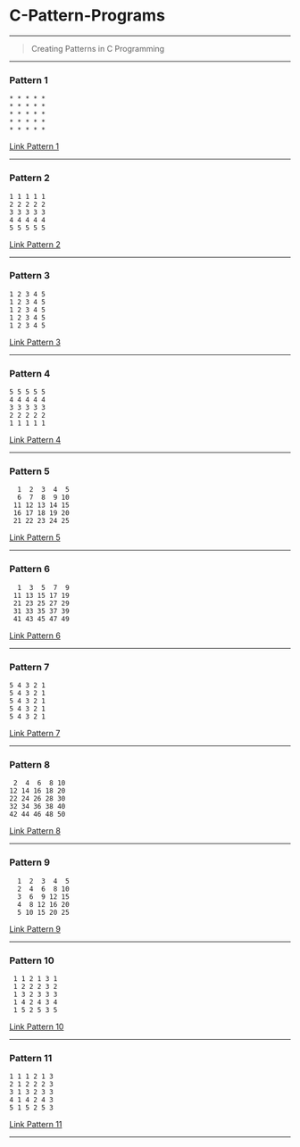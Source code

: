 # C-Pattern-Programs
---

> Creating Patterns in C Programming 

---
### Pattern 1

```
* * * * * 
* * * * *
* * * * *
* * * * *
* * * * *
```
[Link Pattern 1](1.c)

---
### Pattern 2

```
1 1 1 1 1 
2 2 2 2 2
3 3 3 3 3
4 4 4 4 4
5 5 5 5 5
```
[Link Pattern 2](2.c)

---
### Pattern 3

```
1 2 3 4 5 
1 2 3 4 5
1 2 3 4 5
1 2 3 4 5
1 2 3 4 5
```
[Link Pattern 3](3.c)

---
### Pattern 4

```
5 5 5 5 5 
4 4 4 4 4 
3 3 3 3 3 
2 2 2 2 2 
1 1 1 1 1 
```
[Link Pattern 4](4.c)

---
### Pattern 5
```
  1  2  3  4  5
  6  7  8  9 10
 11 12 13 14 15
 16 17 18 19 20
 21 22 23 24 25
 ```
 [Link Pattern 5](5.c)
 
 ---
 ### Pattern 6
```
  1  3  5  7  9
 11 13 15 17 19
 21 23 25 27 29
 31 33 35 37 39
 41 43 45 47 49
```

[Link Pattern 6](6.c)
 
---
### Pattern 7

```
5 4 3 2 1 
5 4 3 2 1
5 4 3 2 1
5 4 3 2 1
5 4 3 2 1
```
[Link Pattern 7](7.c)

---
### Pattern 8

```
 2  4  6  8 10 
12 14 16 18 20
22 24 26 28 30
32 34 36 38 40
42 44 46 48 50
```
[Link Pattern 8](8.c)

---
### Pattern 9

```
  1  2  3  4  5
  2  4  6  8 10
  3  6  9 12 15
  4  8 12 16 20
  5 10 15 20 25
```
[Link Pattern 9](9.c)

---
### Pattern 10

```
 1 1 2 1 3 1
 1 2 2 2 3 2
 1 3 2 3 3 3
 1 4 2 4 3 4
 1 5 2 5 3 5
 ```
 [Link Pattern 10](10.c)
 
 ---

 ### Pattern 11
 ```
 1 1 1 2 1 3
 2 1 2 2 2 3
 3 1 3 2 3 3
 4 1 4 2 4 3
 5 1 5 2 5 3
```
[Link Pattern 11](11.c)

---